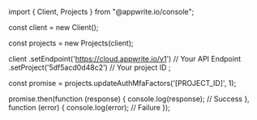import { Client, Projects } from "@appwrite.io/console";

const client = new Client();

const projects = new Projects(client);

client
    .setEndpoint('https://cloud.appwrite.io/v1') // Your API Endpoint
    .setProject('5df5acd0d48c2') // Your project ID
;

const promise = projects.updateAuthMfaFactors('[PROJECT_ID]', 1);

promise.then(function (response) {
    console.log(response); // Success
}, function (error) {
    console.log(error); // Failure
});
